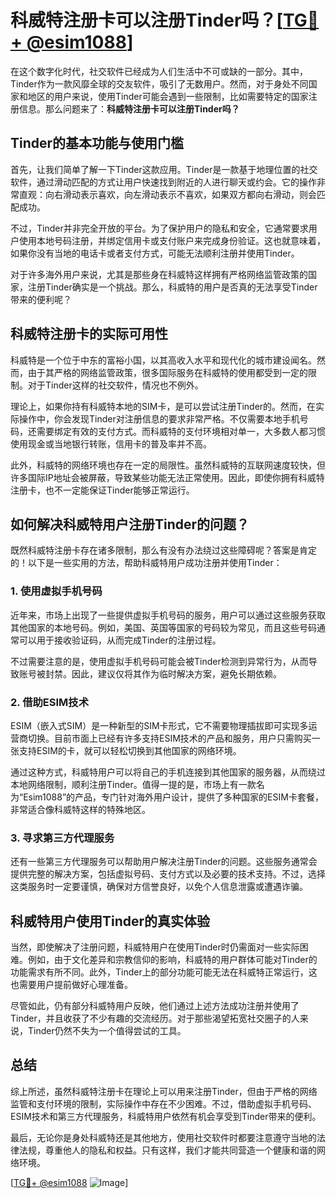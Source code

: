 # 科威特注册卡可以注册Tinder吗？[[TG💪+ @esim1088](https://t.me/s/esim1088)]

在这个数字化时代，社交软件已经成为人们生活中不可或缺的一部分。其中，Tinder作为一款风靡全球的交友软件，吸引了无数用户。然而，对于身处不同国家和地区的用户来说，使用Tinder可能会遇到一些限制，比如需要特定的国家注册信息。那么问题来了：**科威特注册卡可以注册Tinder吗？**

## Tinder的基本功能与使用门槛

首先，让我们简单了解一下Tinder这款应用。Tinder是一款基于地理位置的社交软件，通过滑动匹配的方式让用户快速找到附近的人进行聊天或约会。它的操作非常直观：向右滑动表示喜欢，向左滑动表示不喜欢，如果双方都向右滑动，则会匹配成功。

不过，Tinder并非完全开放的平台。为了保护用户的隐私和安全，它通常要求用户使用本地号码注册，并绑定信用卡或支付账户来完成身份验证。这也就意味着，如果你没有当地的电话卡或者支付方式，可能无法顺利注册并使用Tinder。

对于许多海外用户来说，尤其是那些身在科威特这样拥有严格网络监管政策的国家，注册Tinder确实是一个挑战。那么，科威特的用户是否真的无法享受Tinder带来的便利呢？

## 科威特注册卡的实际可用性

科威特是一个位于中东的富裕小国，以其高收入水平和现代化的城市建设闻名。然而，由于其严格的网络监管政策，很多国际服务在科威特的使用都受到一定的限制。对于Tinder这样的社交软件，情况也不例外。

理论上，如果你持有科威特本地的SIM卡，是可以尝试注册Tinder的。然而，在实际操作中，你会发现Tinder对注册信息的要求非常严格。不仅需要本地手机号码，还需要绑定有效的支付方式。而科威特的支付环境相对单一，大多数人都习惯使用现金或当地银行转账，信用卡的普及率并不高。

此外，科威特的网络环境也存在一定的局限性。虽然科威特的互联网速度较快，但许多国际IP地址会被屏蔽，导致某些功能无法正常使用。因此，即使你拥有科威特注册卡，也不一定能保证Tinder能够正常运行。

## 如何解决科威特用户注册Tinder的问题？

既然科威特注册卡存在诸多限制，那么有没有办法绕过这些障碍呢？答案是肯定的！以下是一些实用的方法，帮助科威特用户成功注册并使用Tinder：

### 1. 使用虚拟手机号码

近年来，市场上出现了一些提供虚拟手机号码的服务，用户可以通过这些服务获取其他国家的本地号码。例如，美国、英国等国家的号码较为常见，而且这些号码通常可以用于接收验证码，从而完成Tinder的注册过程。

不过需要注意的是，使用虚拟手机号码可能会被Tinder检测到异常行为，从而导致账号被封禁。因此，建议仅将其作为临时解决方案，避免长期依赖。

### 2. 借助ESIM技术

ESIM（嵌入式SIM）是一种新型的SIM卡形式，它不需要物理插拔即可实现多运营商切换。目前市面上已经有许多支持ESIM技术的产品和服务，用户只需购买一张支持ESIM的卡，就可以轻松切换到其他国家的网络环境。

通过这种方式，科威特用户可以将自己的手机连接到其他国家的服务器，从而绕过本地网络限制，顺利注册Tinder。值得一提的是，市场上有一款名为“Esim1088”的产品，专门针对海外用户设计，提供了多种国家的ESIM卡套餐，非常适合像科威特这样的特殊地区。

### 3. 寻求第三方代理服务

还有一些第三方代理服务可以帮助用户解决注册Tinder的问题。这些服务通常会提供完整的解决方案，包括虚拟号码、支付方式以及必要的技术支持。不过，选择这类服务时一定要谨慎，确保对方信誉良好，以免个人信息泄露或遭遇诈骗。

## 科威特用户使用Tinder的真实体验

当然，即使解决了注册问题，科威特用户在使用Tinder时仍需面对一些实际困难。例如，由于文化差异和宗教信仰的影响，科威特的用户群体可能对Tinder的功能需求有所不同。此外，Tinder上的部分功能可能无法在科威特正常运行，这也需要用户提前做好心理准备。

尽管如此，仍有部分科威特用户反映，他们通过上述方法成功注册并使用了Tinder，并且收获了不少有趣的交流经历。对于那些渴望拓宽社交圈子的人来说，Tinder仍然不失为一个值得尝试的工具。

## 总结

综上所述，虽然科威特注册卡在理论上可以用来注册Tinder，但由于严格的网络监管和支付环境的限制，实际操作中存在不少困难。不过，借助虚拟手机号码、ESIM技术和第三方代理服务，科威特用户依然有机会享受到Tinder带来的便利。

最后，无论你是身处科威特还是其他地方，使用社交软件时都要注意遵守当地的法律法规，尊重他人的隐私和权益。只有这样，我们才能共同营造一个健康和谐的网络环境。

[[TG💪+ @esim1088](https://t.me/s/esim1088) ![Image](https://i.postimg.cc/4NQfJmqS/Snipaste-2025-05-13-00-14-12.png)]